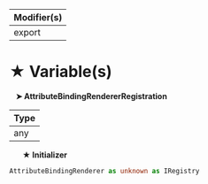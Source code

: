 | Modifier(s)                            |
|----------------------------------------|
| export |

# &#9733; Variable(s)

&nbsp;&nbsp; **&#10148; AttributeBindingRendererRegistration**

| Type                        |
|-----------------------------|
| any |

&nbsp;&nbsp;&nbsp;&nbsp;&nbsp; **&#9733; Initializer**

```ts
AttributeBindingRenderer as unknown as IRegistry
```